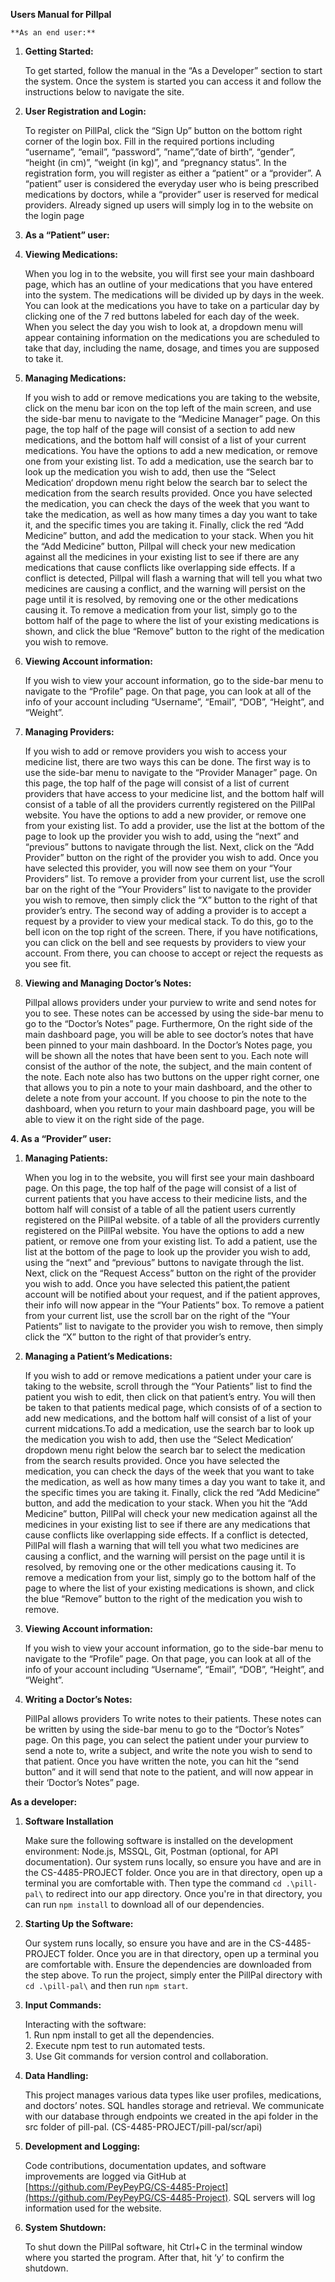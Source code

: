 **Users Manual for Pillpal**

	**As an end user:**

1. **Getting Started:**  
     
   To get started, follow the manual in the “As a Developer” section to start the system. Once the system is started you can access it and follow the instructions below to navigate the site.  
     
2. **User Registration and Login:**  
   	  
   To register on PillPal, click the “Sign Up” button on the bottom right corner of the login box. Fill in the required portions including “username”, “email”, “password”, ”name”,”date of birth”, “gender”, “height (in cm)”, “weight (in kg)”, and “pregnancy status”. In the registration form, you will register as either a “patient” or a “provider”. A “patient” user is considered the everyday user who is being prescribed medications by doctors, while a “provider” user is reserved for medical providers. Already signed up users will simply log in to the website on the login page  
     
3. **As a “Patient” user:**

1. **Viewing Medications:**

   When you log in to the website, you will first see your main dashboard page, which has an outline of your medications that you have entered into the system. The medications will be divided up by days in the week. You can look at the medications you have to take on a particular day by clicking one of the 7 red buttons labeled for each day of the week. When you select the day you wish to look at, a dropdown menu will appear containing information on the medications you are scheduled to take that day, including the name, dosage, and times you are supposed to take it. 

   

2. **Managing Medications:**

   If you wish to add or remove medications you are taking to the website, click on the menu bar icon on the top left of the main screen, and use the side-bar menu to navigate to the “Medicine Manager” page. On this page, the top half of the page will consist of a section to add new medications, and the bottom half will consist of a list of your current medications. You have the options to add a new medication, or remove one from your existing list. To add a medication, use the search bar to look up the medication you wish to add, then use the “Select Medication‘ dropdown menu right below the search bar to select the medication from the search results provided. Once you have selected the medication, you can check the days of the week that you want to take the medication, as well as how many times a day you want to take it, and the specific times you are taking it. Finally, click the red “Add Medicine” button, and add the medication to your stack. When you hit the “Add Medicine” button, Pillpal will check your new medication against all the medicines in your existing list to see if there are any medications that cause conflicts like overlapping side effects. If a conflict is detected, Pillpal will flash a warning that will tell you what two medicines are causing a conflict, and the warning will persist on the page until it is resolved, by removing one or the other medications causing it. To remove a medication from your list, simply go to the bottom half of the page to where the list of your existing medications is shown, and click the blue “Remove” button to the right of the medication you wish to remove.

   

3. **Viewing Account information:**

   If you wish to view your account information, go to the side-bar menu to navigate to the “Profile” page. On that page, you can look at all of the info of your account including “Username”, “Email”, “DOB”, “Height”, and “Weight”.

   

4. **Managing Providers:**

   If you wish to add or remove providers you wish to access your medicine list, there are two ways this can be done. The first way is to use the side-bar menu to navigate to the “Provider Manager” page. On this page, the top half of the page will consist of a list of current providers that have access to your medicine list, and the bottom half will consist of a table of all the providers currently registered on the PillPal website. You have the options to add a new provider, or remove one from your existing list. To add a provider, use the list at the bottom of the page to look up the provider you wish to add, using the “next” and “previous” buttons to navigate through the list. Next, click on the “Add Provider” button on the right of the provider you wish to add. Once you have selected this provider, you will now see them on your “Your Providers” list. To remove a provider from your current list, use the scroll bar on the right of the “Your Providers” list to navigate to the provider you wish to remove, then simply click the “X” button to the right of that provider’s entry. The second way of adding a provider is to accept a request by a provider to view your medical stack. To do this, go to the bell icon on the top right of the screen. There, if you have notifications, you can click on the bell and see requests by providers to view your account. From there, you can choose to accept or reject the requests as you see fit.

   

5. **Viewing and Managing Doctor’s Notes:**

   Pillpal allows providers under your purview to write and send notes for you to see. These notes can be accessed by using the side-bar menu to go to the “Doctor’s Notes” page. Furthermore, On the right side of the main dashboard page, you will be able to see doctor’s notes that have been pinned to your main dashboard. In the Doctor’s Notes page, you will be shown all the notes that have been sent to you. Each note will consist of the author of the note, the subject, and the main content of the note. Each note also has two buttons on the upper right corner, one that allows you to pin a note to your main dashboard, and the other to delete a note from your account. If you choose to pin the note to the dashboard, when you return to your main dashboard page, you will be able to view it on the right side of the page.

**4\. As a “Provider” user:**

1. **Managing Patients:**

   When you log in to the website, you will first see your main dashboard page. On this page, the top half of the page will consist of a list of current patients that you have access to their medicine lists, and the bottom half will consist of a table of all the patient users currently registered on the PillPal website. of a table of all the providers currently registered on the PillPal website. You have the options to add a new patient, or remove one from your existing list. To add a patient, use the list at the bottom of the page to look up the provider you wish to add, using the “next” and “previous” buttons to navigate through the list. Next, click on the “Request Access” button on the right of the provider you wish to add. Once you have selected this patient,the patient account will be notified about your request, and if the patient approves, their info will now appear in the “Your Patients” box. To remove a patient from your current list, use the scroll bar on the right of the “Your Patients” list to navigate to the provider you wish to remove, then simply click the “X” button to the right of that provider’s entry.

   

2. **Managing a Patient’s Medications:**

   If you wish to add or remove medications a patient under your care is taking to the website, scroll through the “Your Patients” list to find the patient you wish to edit, then click on that patient’s entry. You will then be taken to that patients medical page, which consists of of a section to add new medications, and the bottom half will consist of a list of your current midcations.To add a medication, use the search bar to look up the medication you wish to add, then use the “Select Medication‘ dropdown menu right below the search bar to select the medication from the search results provided. Once you have selected the medication, you can check the days of the week that you want to take the medication, as well as how many times a day you want to take it, and the specific times you are taking it. Finally, click the red “Add Medicine” button, and add the medication to your stack. When you hit the “Add Medicine” button, PillPal will check your new medication against all the medicines in your existing list to see if there are any medications that cause conflicts like overlapping side effects. If a conflict is detected, PillPal will flash a warning that will tell you what two medicines are causing a conflict, and the warning will persist on the page until it is resolved, by removing one or the other medications causing it. To remove a medication from your list, simply go to the bottom half of the page to where the list of your existing medications is shown, and click the blue “Remove” button to the right of the medication you wish to remove.

3. **Viewing Account information:**

   If you wish to view your account information, go to the side-bar menu to navigate to the “Profile” page. On that page, you can look at all of the info of your account including “Username”, “Email”, “DOB”, “Height”, and “Weight”.

   

4. **Writing a Doctor’s Notes:**

   PillPal allows providers To write notes to their patients. These notes can be written by using the side-bar menu to go to the “Doctor’s Notes” page. On this page, you can select the patient under your purview to send a note to, write a subject, and write the note you wish to send to that patient. Once you have written the note, you can hit the “send button” and it will send that note to the patient, and will now appear in their ‘Doctor’s Notes” page.

**As a developer:**

1. **Software Installation**  
     
   Make sure the following software is installed on the development environment: Node.js, MSSQL, Git, Postman (optional, for API documentation). Our system runs locally, so ensure you have and are in the CS-4485-PROJECT folder. Once you are in that directory, open up a terminal you are comfortable with. Then type the command `cd .\pill-pal\` to redirect into our app directory. Once you're in that directory, you can run `npm install` to download all of our dependencies.  
     
2. **Starting Up the Software:**  
     
   Our system runs locally, so ensure you have and are in the CS-4485-PROJECT folder. Once you are in that directory, open up a terminal you are comfortable with. Ensure the dependencies are downloaded from the step above. To run the project, simply enter the PillPal directory with `cd .\pill-pal\` and then run `npm start`.  
 


3. **Input Commands:**  
     
   Interacting with the software:  
   1\. Run npm install to get all the dependencies.  
   2\. Execute npm test to run automated tests.  
   3\. Use Git commands for version control and collaboration.  
     
4. **Data Handling:**  
     
   This project manages various data types like user profiles, medications, and doctors’ notes. SQL handles storage and retrieval. We communicate with our database through endpoints we created in the api folder in the src folder of pill-pal. (CS-4485-PROJECT/pill-pal/scr/api) 

     
5. **Development and Logging:**  
     
   Code contributions, documentation updates, and software improvements are logged via GitHub at [https://github.com/PeyPeyPG/CS-4485-Project](https://github.com/PeyPeyPG/CS-4485-Project). SQL servers will log information used for the website.  
     
6. **System Shutdown:**  
     
   To shut down the PillPal software, hit Ctrl+C in the terminal window where you started the program. After that, hit ‘y’ to confirm the shutdown.